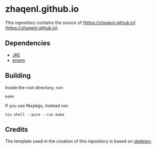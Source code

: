 zhaqenl.github.io
=================

This repository contains the source of [https://zhaqenl.github.io](https://zhaqenl.github.io).


Dependencies
------------

* [JRE](http://java.com/download)
* [emem](https://github.com/ebzzry/emem)


Building
--------

Inside the root directory, run:

    make

If you use Nixpkgs, instead run:

    nix-shell --pure --run make
    

Credits
-------

The template used in the creation of this repository is based on
[skeleton](https://github.com/ebzzry/skeleton).
